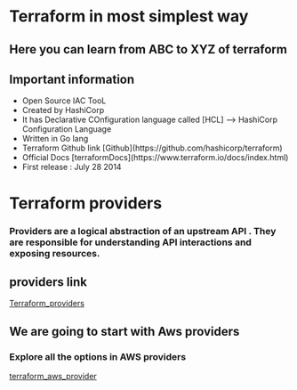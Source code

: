 # Terraform in most simplest way 

## Here you can learn from ABC to XYZ of terraform 

## Important information 

<ul> 
   <li> Open Source IAC TooL </li>
   <li> Created by HashiCorp </li>
   <li> It has Declarative COnfiguration language called [HCL] --> HashiCorp Configuration Language </li>
   <li> Written in Go lang </li> 
   <li> Terraform Github link [Github](https://github.com/hashicorp/terraform) </li>   
   <li>  Official Docs [terraformDocs](https://www.terraform.io/docs/index.html) </li>
   <li> First release : July 28 2014 </li>
  
</ul>

# Terraform providers 

### Providers are a logical abstraction of an upstream API . They are responsible for understanding API interactions and exposing resources.

## providers link 
[Terraform_providers](https://registry.terraform.io/browse/providers)

## We are going to start with Aws providers 

### Explore all the options in AWS providers

[terraform_aws_provider](https://registry.terraform.io/providers/hashicorp/aws/latest/docs)






